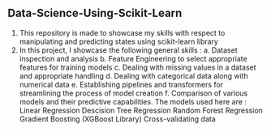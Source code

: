 ## Data-Science-Using-Scikit-Learn

1. This repository is made to showcase my skills with respect to manipulating and predicting states using scikit-learn library
2. In this project, I showcase the following general skills :
   a. Dataset inspection and analysis
   b. Feature Engineering to select appropriate features for training models
   c. Dealing with missing values in a dataset and appropriate handling
   d. Dealing with categorical data along with numerical data
   e. Establishing pipelines and transformers for streamlining the process of model creation
   f. Comparison of various models and their predictive capabilities. The models used here are :
       Linear Regression
       Descision Tree Regression
       Random Forest Regression
       Gradient Boosting (XGBoost Library)
       Cross-validating data
